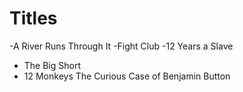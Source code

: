 # Titles

-A River Runs Through It
-Fight Club
-12 Years a Slave
- The Big Short
- 12 Monkeys
The Curious Case of Benjamin Button
